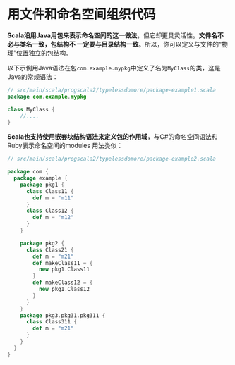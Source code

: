 用文件和命名空间组织代码
===================================================================================
**Scala沿用Java用包来表示命名空间的这一做法**，但它却更具灵活性。**文件名不必与类名一致，包结构不
一定要与目录结构一致**。所以，你可以定义与文件的“物理”位置独立的包结构。

以下示例用Java语法在包`com.example.mypkg`中定义了名为`MyClass`的类，这是Java的常规语法：
```java
// src/main/scala/progscala2/typelessdomore/package-example1.scala
package com.example.mypkg

class MyClass {
    //....
}
```
**Scala也支持使用嵌套块结构语法来定义包的作用域**，与C#的命名空间语法和Ruby表示命名空间的modules
用法类似：
```scala
// src/main/scala/progscala2/typelessdomore/package-example2.scala

package com {
  package example {
    package pkg1 {
      class Class11 {
        def m = "m11"
      }
      class Class12 {
        def m = "m12"
      }
    }

    package pkg2 {
      class Class21 {
        def m = "m21"
        def makeClass11 = {
          new pkg1.Class11
        }
        def makeClass12 = {
          new pkg1.Class12
        }
      }
    }
    package pkg3.pkg31.pkg311 {
      class Class311 {
        def m = "m21"
      }
    }
  }
}
```
